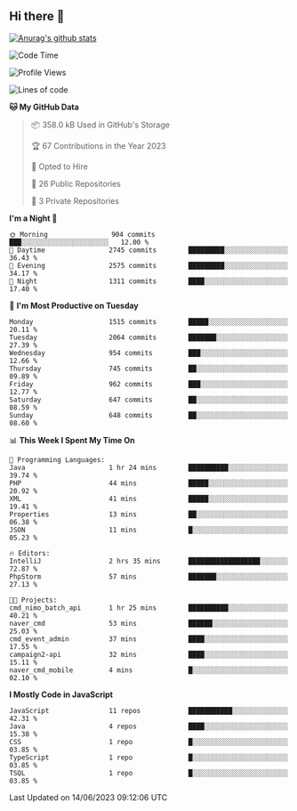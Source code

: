 ## Hi there 👋

[![Anurag's github stats](https://github-readme-stats.vercel.app/api?username=Songwonseok)](https://github.com/anuraghazra/github-readme-stats)



<!--START_SECTION:waka-->
![Code Time](http://img.shields.io/badge/Code%20Time-2%2C271%20hrs%206%20mins-blue)

![Profile Views](http://img.shields.io/badge/Profile%20Views-0-blue)

![Lines of code](https://img.shields.io/badge/From%20Hello%20World%20I%27ve%20Written-35.0%20million%20lines%20of%20code-blue)

**🐱 My GitHub Data** 

> 📦 358.0 kB Used in GitHub's Storage 
 > 
> 🏆 67 Contributions in the Year 2023
 > 
> 💼 Opted to Hire
 > 
> 📜 26 Public Repositories 
 > 
> 🔑 3 Private Repositories 
 > 
**I'm a Night 🦉** 

```text
🌞 Morning                904 commits         ███░░░░░░░░░░░░░░░░░░░░░░   12.00 % 
🌆 Daytime                2745 commits        █████████░░░░░░░░░░░░░░░░   36.43 % 
🌃 Evening                2575 commits        █████████░░░░░░░░░░░░░░░░   34.17 % 
🌙 Night                  1311 commits        ████░░░░░░░░░░░░░░░░░░░░░   17.40 % 
```
📅 **I'm Most Productive on Tuesday** 

```text
Monday                   1515 commits        █████░░░░░░░░░░░░░░░░░░░░   20.11 % 
Tuesday                  2064 commits        ███████░░░░░░░░░░░░░░░░░░   27.39 % 
Wednesday                954 commits         ███░░░░░░░░░░░░░░░░░░░░░░   12.66 % 
Thursday                 745 commits         ██░░░░░░░░░░░░░░░░░░░░░░░   09.89 % 
Friday                   962 commits         ███░░░░░░░░░░░░░░░░░░░░░░   12.77 % 
Saturday                 647 commits         ██░░░░░░░░░░░░░░░░░░░░░░░   08.59 % 
Sunday                   648 commits         ██░░░░░░░░░░░░░░░░░░░░░░░   08.60 % 
```


📊 **This Week I Spent My Time On** 

```text
💬 Programming Languages: 
Java                     1 hr 24 mins        ██████████░░░░░░░░░░░░░░░   39.74 % 
PHP                      44 mins             █████░░░░░░░░░░░░░░░░░░░░   20.92 % 
XML                      41 mins             █████░░░░░░░░░░░░░░░░░░░░   19.41 % 
Properties               13 mins             ██░░░░░░░░░░░░░░░░░░░░░░░   06.38 % 
JSON                     11 mins             █░░░░░░░░░░░░░░░░░░░░░░░░   05.23 % 

🔥 Editors: 
IntelliJ                 2 hrs 35 mins       ██████████████████░░░░░░░   72.87 % 
PhpStorm                 57 mins             ███████░░░░░░░░░░░░░░░░░░   27.13 % 

🐱‍💻 Projects: 
cmd_nimo_batch_api       1 hr 25 mins        ██████████░░░░░░░░░░░░░░░   40.21 % 
naver_cmd                53 mins             ██████░░░░░░░░░░░░░░░░░░░   25.03 % 
cmd_event_admin          37 mins             ████░░░░░░░░░░░░░░░░░░░░░   17.55 % 
campaign2-api            32 mins             ████░░░░░░░░░░░░░░░░░░░░░   15.11 % 
naver_cmd_mobile         4 mins              █░░░░░░░░░░░░░░░░░░░░░░░░   02.10 % 
```

**I Mostly Code in JavaScript** 

```text
JavaScript               11 repos            ███████████░░░░░░░░░░░░░░   42.31 % 
Java                     4 repos             ████░░░░░░░░░░░░░░░░░░░░░   15.38 % 
CSS                      1 repo              █░░░░░░░░░░░░░░░░░░░░░░░░   03.85 % 
TypeScript               1 repo              █░░░░░░░░░░░░░░░░░░░░░░░░   03.85 % 
TSQL                     1 repo              █░░░░░░░░░░░░░░░░░░░░░░░░   03.85 % 
```




 Last Updated on 14/06/2023 09:12:06 UTC
<!--END_SECTION:waka-->
